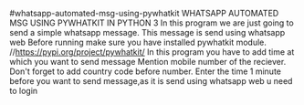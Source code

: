 #whatsapp-automated-msg-using-pywhatkit
WHATSAPP AUTOMATED MSG USING PYWHATKIT IN PYTHON 3
In this program we are just going to send a simple whatsapp message.
This message is send using whatsapp web
Before running make sure you have installed pywhatkit module. //https://pypi.org/project/pywhatkit/
In this program you have to add time at which you want to send message 
Mention mobile number of the reciever. Don't forget to add country code before number. 
Enter the time 1 minute before you want to send message,as it is send using whatsapp web u need to login



 
